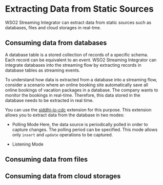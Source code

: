 # Extracting Data from Static Sources

WSO2 Streaming Integrator can extract data from static sources such as databases, files and cloud storages in real-tme. 

## Consuming data from databases

A database table is a stored collection of records of a specific schema. Each record can be equivalent to an event. WSO2 Streaming Integrator can integrate databases into the streaming flow by extracting records in database tables as streaming events.

To understand how data is extracted from a database into a streaming flow, consider a scenario where an online booking site automatically save all online bookings of vacation packages in a database. The company wants to monitor the bookings in real-time. Therefore, this data stored in the database needs to be extracted in real time. 

You can use the [siddhi-io-cdc](https://siddhi-io.github.io/siddhi-io-cdc/api/latest/) extension for this purpose. This extension allows you to extract data from the database in two modes:

- Polling Mode
    Here, the data source is periodically polled in order to capture changes. The polling period can be specified. This mode allows only `insert` and `update` operations to be captured.

- Listening Mode

## Consuming data from files

## Consuming data from cloud storages